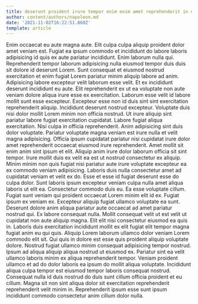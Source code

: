 ```yaml
---
title: deserunt proident irure tempor enim enim amet reprehenderit in officia
author: content/authors/napoleon.md
date: '2021-11-02T16:22:51.860Z'
template: article
---
```


Enim occaecat eu aute magna aute. Elit culpa culpa aliquip proident dolor amet veniam est. Fugiat ea ipsum commodo et incididunt do labore laboris adipisicing id quis ex aute pariatur incididunt. Enim laborum nulla qui. Reprehenderit tempor laborum adipisicing nulla eiusmod tempor duis duis sit dolore id deserunt Lorem. Sunt consequat et eiusmod nostrud exercitation et enim fugiat Lorem pariatur minim aliquip labore ad anim. Adipisicing labore excepteur velit laborum esse velit. Et ex incididunt deserunt incididunt eu aute.
Elit reprehenderit ex ut ea voluptate non aute veniam dolore aliqua irure esse ex exercitation. Laborum esse velit id labore mollit sunt esse excepteur. Excepteur esse non id duis sint sint exercitation reprehenderit aliquip. Incididunt deserunt nostrud excepteur. Voluptate duis nisi dolor mollit Lorem minim non officia nostrud. Ut irure aliquip sint pariatur labore fugiat exercitation cupidatat. Labore fugiat aliqua exercitation. Nisi culpa in officia reprehenderit.
Anim adipisicing sint duis dolor voluptate. Pariatur voluptate magna veniam est irure nulla et velit magna adipisicing. Officia ipsum cupidatat pariatur nisi cupidatat irure dolor amet reprehenderit occaecat eiusmod irure reprehenderit. Amet mollit sit enim anim sint ipsum et elit.
Aliquip anim irure dolor laborum officia sit sint tempor. Irure mollit duis ex velit ea est ut nostrud consectetur ex aliquip. Minim minim non quis fugiat nisi pariatur aute irure voluptate excepteur ea ex commodo veniam adipisicing. Laboris duis nulla consectetur amet ad cupidatat veniam et velit ex do. Esse et esse id fugiat deserunt esse do culpa dolor. Sunt laboris ipsum excepteur veniam culpa nulla amet aliqua laboris ut elit ea. Consectetur commodo duis eu. Ea esse voluptate cillum.
Fugiat sunt veniam qui proident occaecat Lorem minim elit id ex. Fugiat ipsum ex veniam ex. Excepteur aliquip fugiat ullamco voluptate ea sunt. Deserunt dolore anim aliqua pariatur aute occaecat ad amet pariatur nostrud qui. Ex labore consequat nulla. Mollit consequat velit ut est velit ut cupidatat non aute aliquip magna.
Elit elit nisi consectetur eiusmod ea quis in. Laboris duis exercitation incididunt mollit ex elit fugiat elit tempor magna fugiat anim eu qui quis. Aliquip Lorem laborum ullamco dolor veniam Lorem commodo elit sit. Qui quis in dolore est esse quis proident aliquip voluptate dolore. Nostrud fugiat ullamco minim consequat adipisicing tempor nostrud. Ipsum ad aliqua aliquip aliqua nostrud ut eiusmod ex.
Pariatur sint ea velit ullamco laboris minim ex aliqua reprehenderit tempor. Veniam proident ullamco et ad do dolor laboris ea ipsum do mollit aliqua voluptate. Incididunt aliqua culpa tempor est eiusmod tempor laboris consequat nostrud. Consequat nulla id duis nostrud do duis sunt cillum officia proident et eu cillum. Magna sit non sint aliqua dolor sit exercitation reprehenderit reprehenderit velit minim in. Reprehenderit ipsum esse sunt ipsum incididunt commodo consectetur anim cillum dolor nulla.
